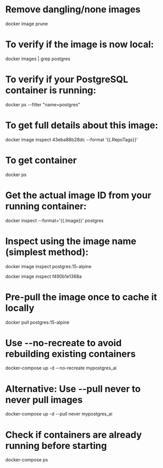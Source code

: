 # Remove dangling/none images

docker image prune

# To verify if the image is now local:

docker images | grep postgres

# To verify if your PostgreSQL container is running:

docker ps --filter "name=postgres"

# To get full details about this image:

docker image inspect 43eba88b28dc --format '{{.RepoTags}}'

# To get container

docker ps

# Get the actual image ID from your running container:

docker inspect --format='{{.Image}}' postgres

# Inspect using the image name (simplest method):

docker image inspect postgres:15-alpine

docker image inspect f490b1e1368a


# Pre-pull the image once to cache it locally
docker pull postgres:15-alpine

# Use --no-recreate to avoid rebuilding existing containers
docker-compose up -d --no-recreate mypostgres_ai

# Alternative: Use --pull never to never pull images
docker-compose up -d --pull never mypostgres_ai

# Check if containers are already running before starting
docker-compose ps